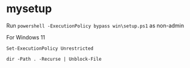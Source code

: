 # mysetup

Run `powershell -ExecutionPolicy bypass win\setup.ps1` as non-admin

For Windows 11

```
Set-ExecutionPolicy Unrestricted
```

```
dir -Path . -Recurse | Unblock-File
```